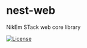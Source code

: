 # nest-web
NikEm STack web core library

[![License](http://img.shields.io/:license-apache-blue.svg)](http://www.apache.org/licenses/LICENSE-2.0.html)
